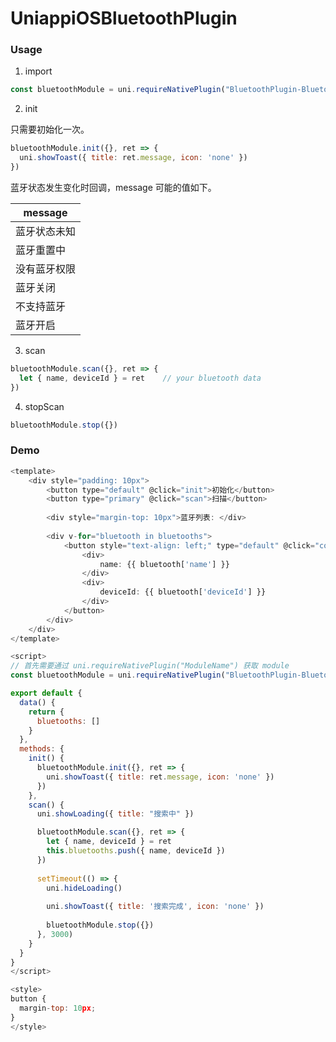 # UniappiOSBluetoothPlugin

### Usage

1. import
```javascript
const bluetoothModule = uni.requireNativePlugin("BluetoothPlugin-BluetoothModule")
```
2. init

只需要初始化一次。

```javascript
bluetoothModule.init({}, ret => {
  uni.showToast({ title: ret.message, icon: 'none' })
})
```

蓝牙状态发生变化时回调，message 可能的值如下。

| message |
| ---- |
| 蓝牙状态未知 |
| 蓝牙重置中 |
| 没有蓝牙权限 |
| 蓝牙关闭 |
| 不支持蓝牙 |
| 蓝牙开启 | 

3. scan
```javascript
bluetoothModule.scan({}, ret => {
  let { name, deviceId } = ret    // your bluetooth data
})
```

4. stopScan
```javascript
bluetoothModule.stop({})
```
### Demo

```javascript
<template>
	<div style="padding: 10px">
		<button type="default" @click="init">初始化</button>
		<button type="primary" @click="scan">扫描</button>
		
		<div style="margin-top: 10px">蓝牙列表: </div>
		
		<div v-for="bluetooth in bluetooths">
			<button style="text-align: left;" type="default" @click="connect(blueTooth['name'])">
				<div>
					name: {{ bluetooth['name'] }}
				</div>
				<div>
					deviceId: {{ bluetooth['deviceId'] }}
				</div>
			</button>
 		</div>
	</div>
</template>

<script>
// 首先需要通过 uni.requireNativePlugin("ModuleName") 获取 module
const bluetoothModule = uni.requireNativePlugin("BluetoothPlugin-BluetoothModule")

export default {
  data() {
    return {
      bluetooths: []
    }
  },
  methods: {
    init() {
      bluetoothModule.init({}, ret => {
        uni.showToast({ title: ret.message, icon: 'none' })
      })
    },
    scan() {
      uni.showLoading({ title: "搜索中" })

      bluetoothModule.scan({}, ret => {
        let { name, deviceId } = ret		
        this.bluetooths.push({ name, deviceId }) 
      })
			
      setTimeout(() => {
        uni.hideLoading()
			
        uni.showToast({ title: '搜索完成', icon: 'none' })
				
        bluetoothModule.stop({})
      }, 3000)			
    }
  }
}
</script>

<style>
button {
  margin-top: 10px;
}
</style>

```

